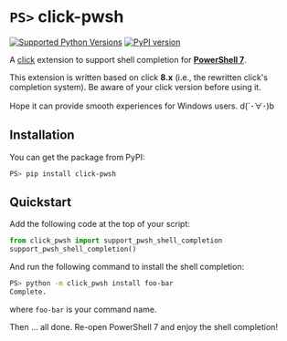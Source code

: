 # `PS>` click-pwsh

[![Supported Python Versions](https://img.shields.io/pypi/pyversions/click-pwsh)](https://pypi.org/project/click-pwsh/) [![PyPI version](https://badge.fury.io/py/click-pwsh.svg)](https://badge.fury.io/py/click-pwsh)

A [click](https://github.com/pallets/click) extension to support shell completion for **[PowerShell 7](https://github.com/PowerShell/PowerShell)**.

This extension is written based on click **8.x** (i.e., the rewritten click's completion system). Be aware of your click version before using it.

Hope it can provide smooth experiences for Windows users. d(`･∀･)b

## Installation

You can get the package from PyPI:

```bash
PS> pip install click-pwsh
```

## Quickstart

Add the following code at the top of your script:

```python
from click_pwsh import support_pwsh_shell_completion
support_pwsh_shell_completion()
```

And run the following command to install the shell completion:

```bash
PS> python -m click_pwsh install foo-bar
Complete.
```

where `foo-bar` is your command name.

Then ... all done. Re-open PowerShell 7 and enjoy the shell completion!
